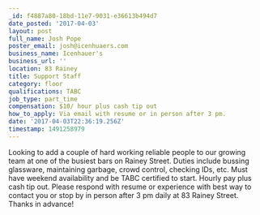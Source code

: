 ```yaml
---
_id: f4887a80-18bd-11e7-9031-e36613b494d7
date_posted: '2017-04-03'
layout: post
full_name: Josh Pope
poster_email: josh@icenhuaers.com
business_name: Icenhauer's
business_url: ''
location: 83 Rainey
title: Support Staff
category: floor
qualifications: TABC
job_type: part_time
compensation: $10/ hour plus cash tip out
how_to_apply: Via email with resume or in person after 3 pm.
date: '2017-04-03T22:36:19.256Z'
timestamp: 1491258979
---
```

Looking to add a couple of hard working reliable people to our growing team at one of the busiest bars on Rainey Street. Duties include bussing glassware, maintaining garbage, crowd control, checking IDs, etc. Must have weekend availability and be TABC certified to start. Hourly pay plus cash tip out. Please respond with resume or experience with best way to contact you or stop by in person after 3 pm daily at 83 Rainey Street. Thanks in advance!
